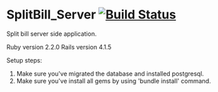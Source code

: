 # SplitBill_Server  [![Build Status](https://magnum.travis-ci.com/joshuakuai/SplitBill_Server.svg?token=fH4hiySEibkvabrVzfvn)](https://magnum.travis-ci.com/joshuakuai/SplitBill_Server)
Split bill server side application.

Ruby version 2.2.0
Rails version 4.1.5

Setup steps:

1. Make sure you've migrated the database and installed postgresql.
2. Make sure you've install all gems by using 'bundle install' command.


